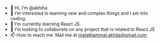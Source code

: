 - 👋 Hi, I’m @akhiha
- 👀 I’m interested in learning new and complex things and I am into coding.
- 🌱 I’m currently learning React JS
- 💞️ I’m looking to collaborate on any project that is related to React JS
- 📫 How to reach me: Mail me at matathammal.akhila@gmail.com.

<!---
akhiha/akhiha is a ✨ special ✨ repository because its `README.md` (this file) appears on your GitHub profile.
You can click the Preview link to take a look at your changes.
--->
